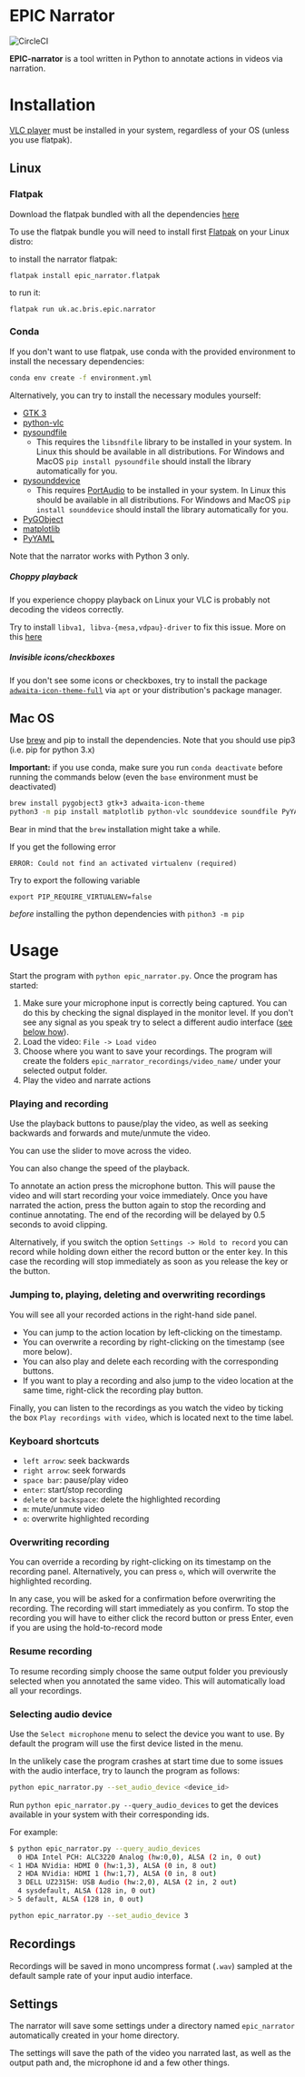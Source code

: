 # EPIC Narrator
![CircleCI](https://img.shields.io/circleci/build/github/epic-kitchens/epic-narrator?token=08e985d104b068445b517634e60209f878175565)

**EPIC-narrator** is a tool written in Python to annotate actions in videos via narration. 

# Installation

[VLC player](https://www.videolan.org/vlc/) must be installed in your system, regardless of your OS
(unless you use flatpak).

## Linux

### Flatpak

Download the flatpak bundled with all the dependencies 
[here](https://github.com/epic-kitchens/epic-narrator/releases/tag/flatpak)

To use the flatpak bundle you will need to install first [Flatpak](https://flatpak.org/setup/) on your Linux distro: 

to install the narrator flatpak:

```flatpak install epic_narrator.flatpak```

to run it:

```flatpak run uk.ac.bris.epic.narrator```

### Conda

If you don't want to use flatpak, use conda with the provided environment to 
install the necessary dependencies:

```bash
conda env create -f environment.yml
```

Alternatively, you can try to install the necessary modules yourself:

- [GTK 3](https://www.gtk.org/)
- [python-vlc](https://pypi.org/project/python-vlc/)
- [pysoundfile](https://pypi.org/project/PySoundFile/)
  - This requires the `libsndfile` library to be installed in your system. 
    In Linux this should be available in all distributions. For Windows and MacOS 
    `pip install pysoundfile` should install the library automatically for you. 
- [pysounddevice](https://pypi.org/project/sounddevice/)
   - This requires [PortAudio](http://www.portaudio.com/) to be installed in your system. 
     In Linux this should be available in all distributions. For Windows and MacOS 
    `pip install sounddevice` should install the library automatically for you.
- [PyGObject](https://pypi.org/project/PyGObject/)
- [matplotlib](https://pypi.org/project/matplotlib/)
- [PyYAML](https://pypi.org/project/PyYAML/)

Note that the narrator works with Python 3 only. 

##### Choppy playback

If you experience choppy playback on Linux your VLC is probably not decoding the videos correctly.

Try to install `libva1, libva-{mesa,vdpau}-driver` to fix this issue. More on this [here](https://wiki.archlinux.org/index.php/Hardware_video_acceleration)

##### Invisible icons/checkboxes

If you don't see some icons or checkboxes, 
try to install the package [`adwaita-icon-theme-full`](https://packages.ubuntu.com/xenial/gnome/adwaita-icon-theme-full)
via `apt` or your distribution's package manager.

## Mac OS

Use [brew](https://brew.sh/) and pip to install the dependencies. 
Note that you should use pip3 (i.e. pip for python 3.x)

**Important:** if you use conda, make sure you run `conda deactivate` before running the commands below 
(even the `base` environment must be deactivated)

```bash
brew install pygobject3 gtk+3 adwaita-icon-theme
python3 -m pip install matplotlib python-vlc sounddevice soundfile PyYAML
```

Bear in mind that the `brew` installation might take a while.

If you get the following error

```ERROR: Could not find an activated virtualenv (required)```

Try to export the following variable 

```export PIP_REQUIRE_VIRTUALENV=false```

*before* installing the python dependencies with `pithon3 -m pip` 

# Usage

Start the program with `python epic_narrator.py`. Once the program has started:

1. Make sure your microphone input is correctly being captured. You can do this by checking the signal
   displayed in the monitor level. If you don't see any signal as you speak try to select a different audio
   interface ([see below how](#Selecting-audio-interface)).
2. Load the video: `File -> Load video`
3. Choose where you want to save your recordings. The program will create the folders 
   `epic_narrator_recordings/video_name/` under your selected output folder.
4. Play the video and narrate actions 
 
### Playing and recording 

Use the playback buttons to pause/play the video, as well as seeking backwards and forwards and mute/unmute 
the video. 

You can use the slider to move across the  video. 

You can also change the speed of the playback.

To annotate an action press the microphone button. 
This will pause the video and will start recording your voice immediately. Once you have narrated the action, press 
the button again to stop the recording and continue annotating. The end of the recording will be delayed by 0.5 seconds
to avoid clipping. 

Alternatively, if you switch the option `Settings -> Hold to record` you can record while holding down either the record
button or the enter key. In this case the recording will stop immediately as soon as you release the key or the button.

### Jumping to, playing, deleting and overwriting recordings

You will see all your recorded actions in the right-hand side panel.
 
- You can jump to the action location by left-clicking on the timestamp.
- You can overwrite a recording by right-clicking on the timestamp (see more below).
- You can also play and delete each recording with the corresponding buttons.
- If you want to play a recording and also jump to the video location at the same time, right-click the
recording play button.

Finally, you can listen to the recordings as you watch the video by ticking the box `Play recordings with video`, which 
is located next to the time label. 
 
### Keyboard shortcuts

- `left arrow`: seek backwards
- `right arrow`: seek forwards
- `space bar`: pause/play video
- `enter`: start/stop recording
- `delete` or `backspace`: delete the highlighted recording
- `m`: mute/unmute video
- `o`: overwrite highlighted recording
 
### Overwriting recording

You can override a recording by right-clicking on its timestamp on the recording panel.
Alternatively, you can press `o`, which will overwrite the highlighted recording.

In any case, you will be asked for a confirmation before overwriting the recording. 
The recording will start immediately as you confirm. To stop the recording you will have to either
click the record button or press Enter, even if you are using the hold-to-record mode
 
### Resume recording

To resume recording simply choose the same output folder you previously selected when you annotated the same video. 
This will automatically load all your recordings.

### Selecting audio device

Use the `Select microphone` menu to select the device you want to use. 
By default the program will use the first device listed in the menu.

In the unlikely case the program crashes at start time due to some issues with the audio interface, try to launch the
program as follows:
 
 ```bash
python epic_narrator.py --set_audio_device <device_id>
 ```
 
Run `python epic_narrator.py --query_audio_devices` to get the devices available in your system with their corresponding ids.

For example:

```bash
$ python epic_narrator.py --query_audio_devices
  0 HDA Intel PCH: ALC3220 Analog (hw:0,0), ALSA (2 in, 0 out)
< 1 HDA NVidia: HDMI 0 (hw:1,3), ALSA (0 in, 8 out)
  2 HDA NVidia: HDMI 1 (hw:1,7), ALSA (0 in, 8 out)
  3 DELL UZ2315H: USB Audio (hw:2,0), ALSA (2 in, 2 out)
  4 sysdefault, ALSA (128 in, 0 out)
> 5 default, ALSA (128 in, 0 out)
```

```bash
python epic_narrator.py --set_audio_device 3
```   

## Recordings

Recordings will be saved in mono uncompress format (`.wav`) sampled at the default sample rate of
your input audio interface.

## Settings

The narrator will save some settings under a directory named `epic_narrator` automatically created in your home directory.

The settings will save the path of the video you narrated last, as well as the output path and, the microphone id and a
few other things. 
